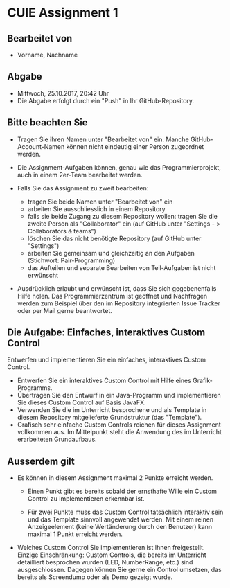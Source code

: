 # CUIE Assignment 1

## Bearbeitet von
 - Vorname, Nachname
 
## Abgabe
- Mittwoch, 25.10.2017, 20:42 Uhr
- Die Abgabe erfolgt durch ein "Push" in Ihr GitHub-Repository.

## Bitte beachten Sie
 - Tragen Sie ihren Namen unter "Bearbeitet von" ein. Manche GitHub-Account-Namen können nicht
 eindeutig einer Person zugeordnet werden.
 
 - Die Assignment-Aufgaben können, genau wie das Programmierprojekt, auch in einem 2er-Team bearbeitet werden. 
 
 - Falls Sie das Assignment zu zweit bearbeiten:
   - tragen Sie beide Namen unter "Bearbeitet von" ein
   - arbeiten Sie ausschliesslich in einem Repository
   - falls sie beide Zugang zu diesem Repository wollen: tragen Sie die zweite Person als "Collaborator" ein (auf GitHub unter "Settings - > Collaborators & teams")
   - löschen Sie das nicht benötigte Repository (auf GitHub unter "Settings")
   - arbeiten Sie gemeinsam und gleichzeitig an den Aufgaben (Stichwort: Pair-Programming)
   - das Aufteilen und separate Bearbeiten von Teil-Aufgaben ist nicht erwünscht
 
 - Ausdrücklich erlaubt und erwünscht ist, dass Sie sich gegebenenfalls Hilfe holen.
 Das Programmierzentrum ist geöffnet und Nachfragen werden zum Beispiel über den im Repository integrierten 
 Issue Tracker oder per Mail gerne beantwortet. 
 
## Die Aufgabe: Einfaches, interaktives Custom Control

Entwerfen und implementieren Sie ein einfaches, interaktives Custom Control.
 - Entwerfen Sie ein interaktives Custom Control mit Hilfe eines Grafik-Programms. 
 - Übertragen Sie den Entwurf in ein Java-Programm und implementieren Sie dieses Custom Control auf Basis JavaFX.
 - Verwenden Sie die im Unterricht besprochene und als Template in diesem Repository mitgelieferte Grundstruktur (das "Template").
 - Grafisch sehr einfache Custom Controls reichen für dieses Assignment vollkommen aus. Im Mittelpunkt steht die Anwendung 
   des im Unterricht erarbeiteten Grundaufbaus.


## Ausserdem gilt
 - Es können in diesem Assignment maximal 2 Punkte erreicht werden. 
 
   - Einen Punkt gibt es bereits sobald der ernsthafte Wille ein Custom Control zu implementieren erkennbar ist.
 
   - Für zwei Punkte muss das Custom Control tatsächlich interaktiv sein und das Template sinnvoll angewendet werden. 
 Mit einem reinen Anzeigeelement (keine Wertänderung durch den Benutzer) kann maximal 1 Punkt erreicht werden.
 
 - Welches Custom Control Sie implementieren ist Ihnen freigestellt. Einzige Einschränkung: Custom Controls, die bereits
 im Unterricht detailliert besprochen wurden (LED, NumberRange, etc.) sind ausgeschlossen. Dagegen können Sie gerne
 ein Control umsetzen, das bereits als Screendump oder als Demo gezeigt wurde.
 